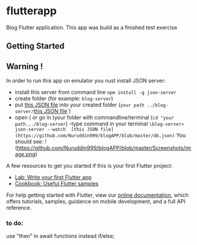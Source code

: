 # flutterapp

Blog Flutter application. This app was build as a finished test exercise

## Getting Started

## Warning !

In order to run this app on emulator you nust install JSON server:
- install this server from command line `npm install -g json-server`
- create folder (for example: `blog-server`)
- put [this JSON file](https://github.com/Nuruddin999/blogAPP/blob/master/db.json) into your created folder (`your path ../blog-server/`[this JSON file](https://github.com/Nuruddin999/blogAPP/blob/master/db.json)`)
- open ( or go in )your folder with commandline/terminal  (`cd "your path.../blog-server`)
-type command in your terminal `\blog-server> json-server --watch  [this JSON file](https://github.com/Nuruddin999/blogAPP/blob/master/db.json)`
You should see: 
!(https://github.com/Nuruddin999/blogAPP/blob/master/Screenshots/image.png)

A few resources to get you started if this is your first Flutter project:

- [Lab: Write your first Flutter app](https://flutter.dev/docs/get-started/codelab)
- [Cookbook: Useful Flutter samples](https://flutter.dev/docs/cookbook)

For help getting started with Flutter, view our 
[online documentation](https://flutter.dev/docs), which offers tutorials, 
samples, guidance on mobile development, and a full API reference.

### to do:
use "then" in await functions instead if/else;
